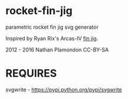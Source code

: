 rocket-fin-jig
==============

parametric rocket fin jig svg generator

Inspired by Ryan Rix's Arcas-IV [fin jig](http://www.thingiverse.com/thing:18713).

2012 - 2016 Nathan Plamondon CC-BY-SA

REQUIRES
========

svgwrite - https://pypi.python.org/pypi/svgwrite
